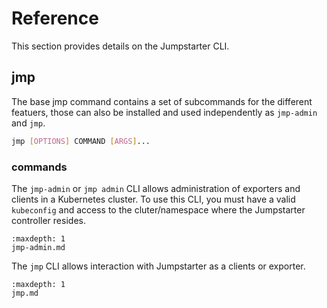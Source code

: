 # Reference

This section provides details on the Jumpstarter CLI.

## jmp

The base jmp command contains a set of subcommands for the different featuers, those
can also be installed and used independently as `jmp-admin` and `jmp`.

```bash
jmp [OPTIONS] COMMAND [ARGS]...
```

### commands

The `jmp-admin` or `jmp admin` CLI allows administration of exporters and clients in a Kubernetes cluster. To use this CLI, you must have a valid `kubeconfig` and access to the cluter/namespace where the Jumpstarter controller resides.

```{toctree}
:maxdepth: 1
jmp-admin.md
```

The `jmp` CLI allows interaction with Jumpstarter as a clients or exporter.

```{toctree}
:maxdepth: 1
jmp.md
```
